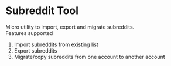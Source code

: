 # Subreddit Tool

Micro utility to import, export and migrate subreddits.  
Features supported
1. Import subreddits from existing list
2. Export subreddits
3. Migrate/copy subreddits from one account to another account


